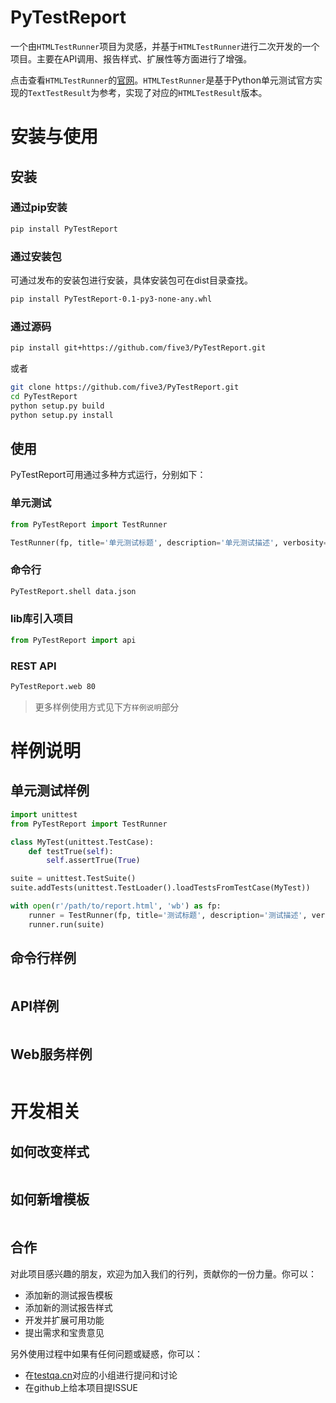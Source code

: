 # PyTestReport
一个由`HTMLTestRunner`项目为灵感，并基于`HTMLTestRunner`进行二次开发的一个项目。主要在API调用、报告样式、扩展性等方面进行了增强。

点击查看`HTMLTestRunner`的[官网](http://tungwaiyip.info/software/HTMLTestRunner.html)。`HTMLTestRunner`是基于Python单元测试官方实现的`TextTestResult`为参考，实现了对应的`HTMLTestResult`版本。


# 安装与使用
## 安装
### 通过pip安装
```bash
pip install PyTestReport 
```

### 通过安装包
可通过发布的安装包进行安装，具体安装包可在dist目录查找。
```bash
pip install PyTestReport-0.1-py3-none-any.whl
```

### 通过源码
```bash
pip install git+https://github.com/five3/PyTestReport.git
```
或者
```bash
git clone https://github.com/five3/PyTestReport.git
cd PyTestReport
python setup.py build
python setup.py install
```

## 使用
PyTestReport可用通过多种方式运行，分别如下：
### 单元测试 
```python
from PyTestReport import TestRunner

TestRunner(fp, title='单元测试标题', description='单元测试描述', verbosity=2).run(suite)
```

### 命令行
```bash
PyTestReport.shell data.json
```

### lib库引入项目
```python
from PyTestReport import api
```

### REST API
```bash
PyTestReport.web 80
```

> 更多样例使用方式见下方`样例说明`部分


# 样例说明
## 单元测试样例
```python
import unittest
from PyTestReport import TestRunner

class MyTest(unittest.TestCase):
    def testTrue(self):
        self.assertTrue(True)

suite = unittest.TestSuite()
suite.addTests(unittest.TestLoader().loadTestsFromTestCase(MyTest))

with open(r'/path/to/report.html', 'wb') as fp:
    runner = TestRunner(fp, title='测试标题', description='测试描述', verbosity=2)
    runner.run(suite)
```

## 命令行样例
```bash

```

## API样例
```python

```

## Web服务样例
```bash

```

# 开发相关
## 如何改变样式
```bash

```

## 如何新增模板
```bash

```

## 合作
对此项目感兴趣的朋友，欢迎为加入我们的行列，贡献你的一份力量。你可以：
- 添加新的测试报告模板
- 添加新的测试报告样式
- 开发并扩展可用功能
- 提出需求和宝贵意见

另外使用过程中如果有任何问题或疑惑，你可以：
- 在[testqa.cn](http://www.testqa.cn)对应的小组进行提问和讨论
- 在github上给本项目提ISSUE
